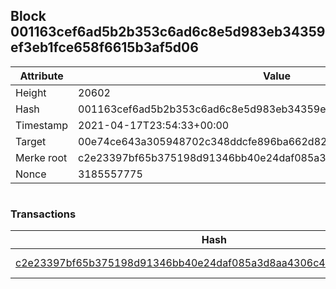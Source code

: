 ## Block 001163cef6ad5b2b353c6ad6c8e5d983eb34359ef3eb1fce658f6615b3af5d06

Attribute | Value
--- | ---
Height | 20602
Hash | 001163cef6ad5b2b353c6ad6c8e5d983eb34359ef3eb1fce658f6615b3af5d06
Timestamp | 2021-04-17T23:54:33+00:00
Target | 00e74ce643a305948702c348ddcfe896ba662d82c1a228faf4ad12250f07334e
Merke root | c2e23397bf65b375198d91346bb40e24daf085a3d8aa4306c49e168ac54323a4
Nonce | 3185557775

```

```

### Transactions

Hash | Amount
--- | ---
[c2e23397bf65b375198d91346bb40e24daf085a3d8aa4306c49e168ac54323a4](c2e23397bf65b375198d91346bb40e24daf085a3d8aa4306c49e168ac54323a4.md) | 10.00000000 SKEPTI 
